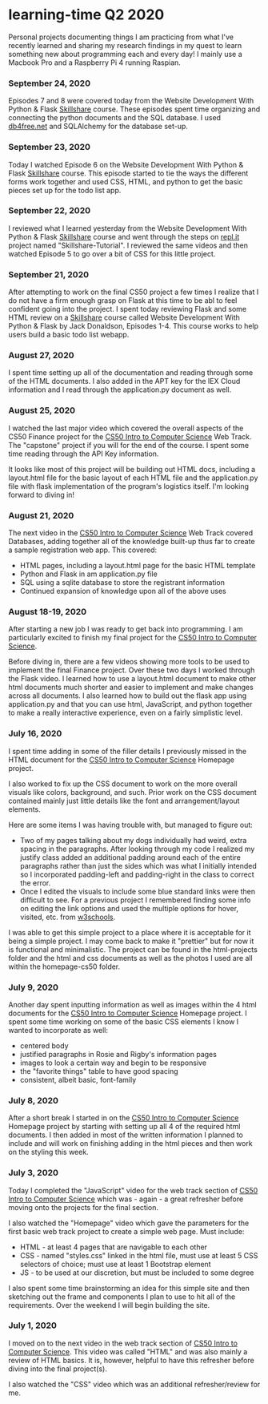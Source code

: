 # learning-time Q2 2020
Personal projects documenting things I am practicing from what I've recently learned and sharing my research findings in my quest to learn something new about programming each and every day! I mainly use a Macbook Pro and a Raspberry Pi 4 running Raspian.


### September 24, 2020
Episodes 7 and 8 were covered today from the Website Development With Python & Flask [Skillshare](https://skl.sh/2HonVZs) course. These episodes spent time organizing and connecting the python documents and the SQL database. I used [db4free.net](db4free.net) and SQLAlchemy for the database set-up.

### September 23, 2020
Today I watched Episode 6 on the Website Development With Python & Flask [Skillshare](https://skl.sh/2HonVZs) course. This episode started to tie the ways the different forms work together and used CSS, HTML, and python to get the basic pieces set up for the todo list app.

### September 22, 2020
I reviewed what I learned yesterday  from the Website Development With Python & Flask [Skillshare](https://skl.sh/2HonVZs) course and went through the steps on [repl.it](https://repl.it/@Minnie1214) project named "Skillshare-Tutorial". I reviewed the same videos and then watched Episode 5 to go over a bit of CSS for this little project.

### September 21, 2020
After attempting to work on the final CS50 project a few times I realize that I do not have a firm enough grasp on Flask at this time to be abl to feel confident going into the project. I spent today reviewing Flask and some HTML review on a [Skillshare](https://skl.sh/2HonVZs) course called Website Development With Python & Flask by Jack Donaldson, Episodes 1-4. This course works to help users build a basic todo list webapp.

### August 27, 2020
I spent time setting up all of the documentation and reading through some of the HTML documents. I also added in the APT key for the IEX Cloud information and I read through the application.py document as well.

### August 25, 2020
I watched the last major video which covered the overall aspects of the CS50 Finance project for the [CS50 Intro to Computer Science](https://courses.edx.org/courses/course-v1:HarvardX+CS50+X/course/) Web Track. The "capstone" project if you will for the end of the course. I spent some time reading through the API Key information.

It looks like most of this project will be building out HTML docs, including a layout.html file for the basic layout of each HTML file and the application.py file with flask implementation of the program's logistics itself. I'm looking forward to diving in!

### August 21, 2020
The next video in the [CS50 Intro to Computer Science](https://courses.edx.org/courses/course-v1:HarvardX+CS50+X/course/) Web Track covered Databases, adding together all of the knowledge built-up thus far to create a sample registration web app. This covered:
- HTML pages, including a layout.html page for the basic HTML template
- Python and Flask in am application.py file
- SQL using a sqlite database to store the registrant information
- Continued expansion of knowledge upon all of the above uses

### August 18-19, 2020
After starting a new job I was ready to get back into programming. I am particularly excited to finish my final project for the [CS50 Intro to Computer Science](https://courses.edx.org/courses/course-v1:HarvardX+CS50+X/course/).

Before diving in, there are a few videos showing more tools to be used to implement the final Finance project. Over these two days I worked through the Flask video. I learned how to use a layout.html document to make other html documents much shorter and easier to implement and make changes across all documents. I also learned how to build out the flask app using application.py and that you can use html, JavaScript, and python together to make a really interactive experience, even on a fairly simplistic level.

### July 16, 2020
I spent time adding in some of the filler details I previously missed in the HTML document for the [CS50 Intro to Computer Science](https://courses.edx.org/courses/course-v1:HarvardX+CS50+X/course/) Homepage project.

I also worked to fix up the CSS document to work on the more overall visuals like colors, background, and such. Prior work on the CSS document contained mainly just little details like the font and arrangement/layout elements.

Here are some items I was having trouble with, but managed to figure out:
- Two of my pages talking about my dogs individually had weird, extra spacing in the paragraphs. After looking through my code I realized my justify class added an additional padding around each of the entire paragraphs rather than just the sides which was what I initially intended so I incorporated padding-left and padding-right in the class to correct the error. 
- Once I edited the visuals to include some blue standard links were then difficult to see. For a previous project I remembered finding some info on editing the link options and used the multiple options for hover, visited, etc. from [w3schools](https://www.w3schools.com/css/css_link.asp).

I was able to get this simple project to a place where it is acceptable for it being a simple project. I may come back to make it "prettier" but for now it is functional and minimalistic. The project can be found in the html-projects folder and the html and css documents as well as the photos I used are all within the homepage-cs50 folder.

### July 9, 2020
Another day spent inputting information as well as images within the 4 html documents for the [CS50 Intro to Computer Science](https://courses.edx.org/courses/course-v1:HarvardX+CS50+X/course/) Homepage project. I spent some time working on some of the basic CSS elements I know I wanted to incorporate as well: 
- centered body
- justified paragraphs in Rosie and Rigby's information pages
- images to look a certain way and begin to be responsive
- the "favorite things" table to have good spacing
- consistent, albeit basic, font-family

### July 8, 2020
After a short break I started in on the [CS50 Intro to Computer Science](https://courses.edx.org/courses/course-v1:HarvardX+CS50+X/course/) Homepage project by starting with setting up all 4 of the required html documents. I then added in most of the written information I planned to include and will work on finishing adding in the html pieces and then work on the styling this week.

### July 3, 2020
Today I completed the "JavaScript" video for the web track section of [CS50 Intro to Computer Science](https://courses.edx.org/courses/course-v1:HarvardX+CS50+X/course/) which was - again - a great refresher before moving onto the projects for the final section.

I also watched the "Homepage" video which gave the parameters for the first basic web track project to create a simple web page. Must include:
- HTML - at least 4 pages that are navigable to each other
- CSS - named "styles.css" linked in the html file, must use at least 5 CSS selectors of choice; must use at least 1 Bootstrap element
- JS - to be used at our discretion, but must be included to some degree

I also spent some time brainstorming an idea for this simple site and then sketching out the frame and components I plan to use to hit all of the requirements. Over the weekend I will begin building the site.

### July 1, 2020
I moved on to the next video in the web track section of [CS50 Intro to Computer Science](https://courses.edx.org/courses/course-v1:HarvardX+CS50+X/course/). This video was called "HTML" and was also mainly a review of HTML basics. It is, however, helpful to have this refresher before diving into the final project(s).

I also watched the "CSS" video which was an additional refresher/review for me. 